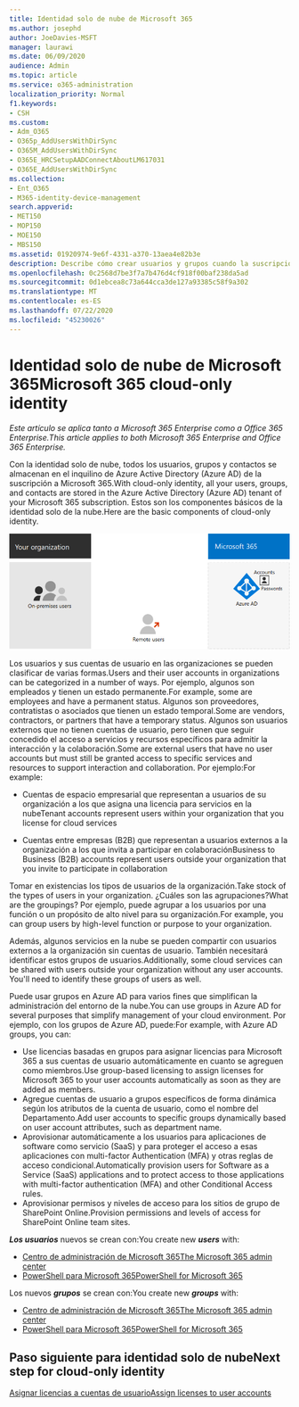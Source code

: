 ```yaml
---
title: Identidad solo de nube de Microsoft 365
ms.author: josephd
author: JoeDavies-MSFT
manager: laurawi
ms.date: 06/09/2020
audience: Admin
ms.topic: article
ms.service: o365-administration
localization_priority: Normal
f1.keywords:
- CSH
ms.custom:
- Adm_O365
- O365p_AddUsersWithDirSync
- O365M_AddUsersWithDirSync
- O365E_HRCSetupAADConnectAboutLM617031
- O365E_AddUsersWithDirSync
ms.collection:
- Ent_O365
- M365-identity-device-management
search.appverid:
- MET150
- MOP150
- MOE150
- MBS150
ms.assetid: 01920974-9e6f-4331-a370-13aea4e82b3e
description: Describe cómo crear usuarios y grupos cuando la suscripción de Microsoft 365 usa identidad solo de nube.
ms.openlocfilehash: 0c2568d7be3f7a7b476d4cf918f00baf238da5ad
ms.sourcegitcommit: 0d1ebcea8c73a644cca3de127a93385c58f9a302
ms.translationtype: MT
ms.contentlocale: es-ES
ms.lasthandoff: 07/22/2020
ms.locfileid: "45230026"
---
```

# <a name="microsoft-365-cloud-only-identity"></a><span data-ttu-id="69863-103">Identidad solo de nube de Microsoft 365</span><span class="sxs-lookup"><span data-stu-id="69863-103">Microsoft 365 cloud-only identity</span></span>

<span data-ttu-id="69863-104">*Este artículo se aplica tanto a Microsoft 365 Enterprise como a Office 365 Enterprise.*</span><span class="sxs-lookup"><span data-stu-id="69863-104">*This article applies to both Microsoft 365 Enterprise and Office 365 Enterprise.*</span></span>

<span data-ttu-id="69863-105">Con la identidad solo de nube, todos los usuarios, grupos y contactos se almacenan en el inquilino de Azure Active Directory (Azure AD) de la suscripción a Microsoft 365.</span><span class="sxs-lookup"><span data-stu-id="69863-105">With cloud-only identity, all your users, groups, and contacts are stored in the Azure Active Directory (Azure AD) tenant of your Microsoft 365 subscription.</span></span> <span data-ttu-id="69863-106">Estos son los componentes básicos de la identidad solo de la nube.</span><span class="sxs-lookup"><span data-stu-id="69863-106">Here are the basic components of cloud-only identity.</span></span>
 
![Los componentes básicos de la identidad solo de nube](./media/about-office-365-identity/cloud-only-identity.png)

<span data-ttu-id="69863-108">Los usuarios y sus cuentas de usuario en las organizaciones se pueden clasificar de varias formas.</span><span class="sxs-lookup"><span data-stu-id="69863-108">Users and their user accounts in organizations can be categorized in a number of ways.</span></span> <span data-ttu-id="69863-109">Por ejemplo, algunos son empleados y tienen un estado permanente.</span><span class="sxs-lookup"><span data-stu-id="69863-109">For example, some are employees and have a permanent status.</span></span> <span data-ttu-id="69863-110">Algunos son proveedores, contratistas o asociados que tienen un estado temporal.</span><span class="sxs-lookup"><span data-stu-id="69863-110">Some are vendors, contractors, or partners that have a temporary status.</span></span> <span data-ttu-id="69863-111">Algunos son usuarios externos que no tienen cuentas de usuario, pero tienen que seguir concedido el acceso a servicios y recursos específicos para admitir la interacción y la colaboración.</span><span class="sxs-lookup"><span data-stu-id="69863-111">Some are external users that have no user accounts but must still be granted access to specific services and resources to support interaction and collaboration.</span></span> <span data-ttu-id="69863-112">Por ejemplo:</span><span class="sxs-lookup"><span data-stu-id="69863-112">For example:</span></span>

- <span data-ttu-id="69863-113">Cuentas de espacio empresarial que representan a usuarios de su organización a los que asigna una licencia para servicios en la nube</span><span class="sxs-lookup"><span data-stu-id="69863-113">Tenant accounts represent users within your organization that you license for cloud services</span></span>

- <span data-ttu-id="69863-114">Cuentas entre empresas (B2B) que representan a usuarios externos a la organización a los que invita a participar en colaboración</span><span class="sxs-lookup"><span data-stu-id="69863-114">Business to Business (B2B) accounts represent users outside your organization that you invite to participate in collaboration</span></span>

<span data-ttu-id="69863-115">Tomar en existencias los tipos de usuarios de la organización.</span><span class="sxs-lookup"><span data-stu-id="69863-115">Take stock of the types of users in your organization.</span></span> <span data-ttu-id="69863-116">¿Cuáles son las agrupaciones?</span><span class="sxs-lookup"><span data-stu-id="69863-116">What are the groupings?</span></span> <span data-ttu-id="69863-117">Por ejemplo, puede agrupar a los usuarios por una función o un propósito de alto nivel para su organización.</span><span class="sxs-lookup"><span data-stu-id="69863-117">For example, you can group users by high-level function or purpose to your organization.</span></span>

<span data-ttu-id="69863-p104">Además, algunos servicios en la nube se pueden compartir con usuarios externos a la organización sin cuentas de usuario. También necesitará identificar estos grupos de usuarios.</span><span class="sxs-lookup"><span data-stu-id="69863-p104">Additionally, some cloud services can be shared with users outside your organization without any user accounts. You'll need to identify these groups of users as well.</span></span>

<span data-ttu-id="69863-120">Puede usar grupos en Azure AD para varios fines que simplifican la administración del entorno de la nube.</span><span class="sxs-lookup"><span data-stu-id="69863-120">You can use groups in Azure AD for several purposes that simplify management of your cloud environment.</span></span> <span data-ttu-id="69863-121">Por ejemplo, con los grupos de Azure AD, puede:</span><span class="sxs-lookup"><span data-stu-id="69863-121">For example, with Azure AD groups, you can:</span></span>

- <span data-ttu-id="69863-122">Use licencias basadas en grupos para asignar licencias para Microsoft 365 a sus cuentas de usuario automáticamente en cuanto se agreguen como miembros.</span><span class="sxs-lookup"><span data-stu-id="69863-122">Use group-based licensing to assign licenses for Microsoft 365 to your user accounts automatically as soon as they are added as members.</span></span>
- <span data-ttu-id="69863-123">Agregue cuentas de usuario a grupos específicos de forma dinámica según los atributos de la cuenta de usuario, como el nombre del Departamento.</span><span class="sxs-lookup"><span data-stu-id="69863-123">Add user accounts to specific groups dynamically based on user account attributes, such as department name.</span></span>
- <span data-ttu-id="69863-124">Aprovisionar automáticamente a los usuarios para aplicaciones de software como servicio (SaaS) y para proteger el acceso a esas aplicaciones con multi-factor Authentication (MFA) y otras reglas de acceso condicional.</span><span class="sxs-lookup"><span data-stu-id="69863-124">Automatically provision users for Software as a Service (SaaS) applications and to protect access to those applications with multi-factor authentication (MFA) and other Conditional Access rules.</span></span>
- <span data-ttu-id="69863-125">Aprovisionar permisos y niveles de acceso para los sitios de grupo de SharePoint Online.</span><span class="sxs-lookup"><span data-stu-id="69863-125">Provision permissions and levels of access for SharePoint Online team sites.</span></span>

<span data-ttu-id="69863-126">***Los usuarios*** nuevos se crean con:</span><span class="sxs-lookup"><span data-stu-id="69863-126">You create new ***users*** with:</span></span>

- [<span data-ttu-id="69863-127">Centro de administración de Microsoft 365</span><span class="sxs-lookup"><span data-stu-id="69863-127">The Microsoft 365 admin center</span></span>](https://docs.microsoft.com/office365/admin/add-users/add-users)
- [<span data-ttu-id="69863-128">PowerShell para Microsoft 365</span><span class="sxs-lookup"><span data-stu-id="69863-128">PowerShell for Microsoft 365</span></span>](https://docs.microsoft.com/office365/enterprise/powershell/create-user-accounts-with-office-365-powershell)

<span data-ttu-id="69863-129">Los nuevos ***grupos*** se crean con:</span><span class="sxs-lookup"><span data-stu-id="69863-129">You create new ***groups*** with:</span></span>

- [<span data-ttu-id="69863-130">Centro de administración de Microsoft 365</span><span class="sxs-lookup"><span data-stu-id="69863-130">The Microsoft 365 admin center</span></span>](https://docs.microsoft.com/office365/admin/create-groups/create-groups)
- [<span data-ttu-id="69863-131">PowerShell para Microsoft 365</span><span class="sxs-lookup"><span data-stu-id="69863-131">PowerShell for Microsoft 365</span></span>](https://docs.microsoft.com/office365/enterprise/powershell/manage-office-365-groups-with-powershell)


## <a name="next-step-for-cloud-only-identity"></a><span data-ttu-id="69863-132">Paso siguiente para identidad solo de nube</span><span class="sxs-lookup"><span data-stu-id="69863-132">Next step for cloud-only identity</span></span>

[<span data-ttu-id="69863-133">Asignar licencias a cuentas de usuario</span><span class="sxs-lookup"><span data-stu-id="69863-133">Assign licenses to user accounts</span></span>](assign-licenses-to-user-accounts.md)
